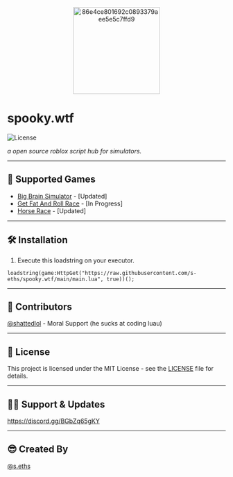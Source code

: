 <div align="center">
  <img src="https://github.com/user-attachments/assets/27b7cd4d-1c23-4711-b7ec-4158f6a8574f" alt="86e4ce801692c0893379aee5e5c7ffd9" width="200"/>
</div>

# spooky.wtf

![License](https://img.shields.io/badge/license-MIT-blue.svg)

*a open source roblox script hub for simulators.*

---

## 🚀 Supported Games

- [Big Brain Simulator](https://www.roblox.com/games/4893679160/Big-Brain-Simulator) - [Updated]
- [Get Fat And Roll Race](https://www.roblox.com/games/14494334042/Get-Fat-And-Roll-Race) - [In Progress]
- [Horse Race](https://www.roblox.com/games/93787311916283/Horse-Race-New-Mount-Partner) - [Updated]

---

## 🛠️ Installation

1. Execute this loadstring on your executor.

`loadstring(game:HttpGet("https://raw.githubusercontent.com/s-eths/spooky.wtf/main/main.lua", true))();`

---

## 🤝 Contributors

[@shattedlol](https://shatted.lol/) - Moral Support (he sucks at coding luau)

---

## 📄 License

This project is licensed under the MIT License - see the [LICENSE](LICENSE) file for details.

---

## 🙋‍♂️ Support & Updates

https://discord.gg/BGbZq65gKY

---

## 😎 Created By

[@s.eths](https://github.com/s-eths)
